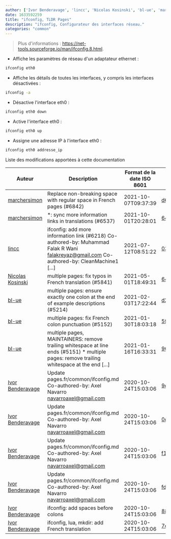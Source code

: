```yaml
---
author: ['Ivor Benderavage', 'lincc', 'Nicolas Kosinski', 'bl-ue', 'marchersimon']
date: 1633592259
title: "ifconfig, TLDR Pages"
description: "ifconfig, Configurateur des interfaces réseau."
categories: "common"
---
```

> Plus d'informations : <https://net-tools.sourceforge.io/man/ifconfig.8.html>.

- Affiche les paramètres de réseau d'un adaptateur ethernet :

```bash
ifconfig eth0
```

- Affiche les détails de toutes les interfaces, y compris les interfaces désactivées :

```bash
ifconfig -a
```

- Désactive l'interface eth0 :

```bash
ifconfig eth0 down
```

- Active l'interface eth0 :

```bash
ifconfig eth0 up
```

- Assigne une adresse IP à l'interface eth0 :

```bash
ifconfig eth0 addresse_ip
```
Liste des modifications apportées à cette documentation


Auteur | Description | Format de la date ISO 8601 | Lien vers GitHub
------|-----|-----|-----
[marchersimon](mailto:50295997+marchersimon@users.noreply.github.com) | Replace non-breaking space with regular space in French pages (#6842) | 2021-10-07T09:37:39 | [d63065b882e7](https://github.com/tldr-pages/tldr/commit/d63065b882e77c3d3361e76cfa7f28bf5415832e)
[marchersimon](mailto:50295997+marchersimon@users.noreply.github.com) | *: sync more information links in translations (#6537) | 2021-10-01T20:28:01 | [642dbf2e972e](https://github.com/tldr-pages/tldr/commit/642dbf2e972e388fab8c84ba3b4685fb862b6454)
[lincc](mailto:46962923+blueskyson@users.noreply.github.com) | ifconfig: add more information link (#6218) Co-authored-by: Muhammad Falak R Wani <falakreyaz@gmail.com> Co-authored-by: CleanMachine1 [...] | 2021-07-12T08:51:22 | [03e2e3389e47](https://github.com/tldr-pages/tldr/commit/03e2e3389e47edab092e1336c704fc5f5f2b7ba6)
[Nicolas Kosinski](mailto:nicokosi@yahoo.com) | multiple pages: fix typos in French translation (#5841) | 2021-05-01T18:49:31 | [6467b39f66b4](https://github.com/tldr-pages/tldr/commit/6467b39f66b40110a64d13af20f1a7ab27380fa9)
[bl-ue](mailto:54780737+bl-ue@users.noreply.github.com) | multiple pages: ensure exactly one colon at the end of example descriptions (#5214) | 2021-02-03T17:22:44 | [d28035c980bd](https://github.com/tldr-pages/tldr/commit/d28035c980bde01b9168e76442fe564dc82ae5b7)
[bl-ue](mailto:54780737+bl-ue@users.noreply.github.com) | multiple pages: fix French colon punctuation (#5152) | 2021-01-30T18:03:18 | [5f1ef5bee7db](https://github.com/tldr-pages/tldr/commit/5f1ef5bee7dba1b2749d25e4d0a7be22c89cf8b4)
[bl-ue](mailto:54780737+bl-ue@users.noreply.github.com) | multiple pages, MAINTAINERS: remove trailing whitespace at line ends (#5151) * multiple pages: remove trailing whitespace at the end [...] | 2021-01-16T16:33:31 | [96145696557f](https://github.com/tldr-pages/tldr/commit/96145696557f2ee2d55577cd8a617d5a1885d200)
[Ivor Benderavage](mailto:ivor.benderavage@gmail.com) | Update pages.fr/common/ifconfig.md Co-authored-by: Axel Navarro <navarroaxel@gmail.com> | 2020-10-24T15:03:06 | [9d1d1c2be467](https://github.com/tldr-pages/tldr/commit/9d1d1c2be467cbc708c33ed6c5b35829c636f170)
[Ivor Benderavage](mailto:ivor.benderavage@gmail.com) | Update pages.fr/common/ifconfig.md Co-authored-by: Axel Navarro <navarroaxel@gmail.com> | 2020-10-24T15:03:06 | [0d4eb384952d](https://github.com/tldr-pages/tldr/commit/0d4eb384952d97a9bb2fc037d9b6d557ab27afbb)
[Ivor Benderavage](mailto:ivor.benderavage@gmail.com) | Update pages.fr/common/ifconfig.md Co-authored-by: Axel Navarro <navarroaxel@gmail.com> | 2020-10-24T15:03:06 | [f18a029d90e3](https://github.com/tldr-pages/tldr/commit/f18a029d90e31a3f960bf1b602796b0888bf1bc2)
[Ivor Benderavage](mailto:ivor.benderavage@gmail.com) | Update pages.fr/common/ifconfig.md Co-authored-by: Axel Navarro <navarroaxel@gmail.com> | 2020-10-24T15:03:06 | [fd661abfe401](https://github.com/tldr-pages/tldr/commit/fd661abfe401cea102a2cd67c9e6d101b035c7df)
[Ivor Benderavage](mailto:ivor.benderavage@gmail.com) | ifconfig: add spaces before colons | 2020-10-24T15:03:06 | [8899a482ca35](https://github.com/tldr-pages/tldr/commit/8899a482ca358ba59dbc21e1a98f79f2817df453)
[Ivor Benderavage](mailto:ivor.benderavage@gmail.com) | ifconfig, lua, mkdir: add French translation | 2020-10-24T15:03:06 | [7d6ea639f118](https://github.com/tldr-pages/tldr/commit/7d6ea639f118a0eb38143791d14db114006344b7)

